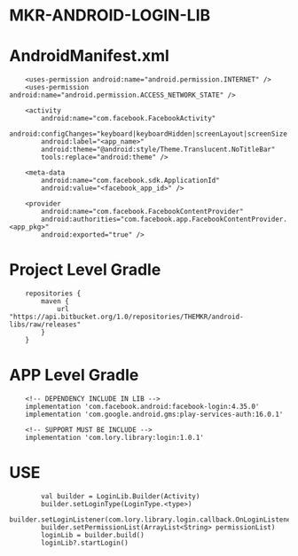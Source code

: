 # MKR-ANDROID-LOGIN-LIB

#   AndroidManifest.xml
		<uses-permission android:name="android.permission.INTERNET" />
	    <uses-permission android:name="android.permission.ACCESS_NETWORK_STATE" />

        <activity
            android:name="com.facebook.FacebookActivity"
            android:configChanges="keyboard|keyboardHidden|screenLayout|screenSize|orientation"
            android:label="<app_name>"
            android:theme="@android:style/Theme.Translucent.NoTitleBar"
            tools:replace="android:theme" />

        <meta-data
            android:name="com.facebook.sdk.ApplicationId"
            android:value="<facebook_app_id>" />

        <provider
            android:name="com.facebook.FacebookContentProvider"
            android:authorities="com.facebook.app.FacebookContentProvider.<app_pkg>"
            android:exported="true" />        

#	Project Level Gradle
		repositories {
			maven {
				url "https://api.bitbucket.org/1.0/repositories/THEMKR/android-libs/raw/releases"
			}
		}

#	APP Level Gradle
        <!-- DEPENDENCY INCLUDE IN LIB -->
        implementation 'com.facebook.android:facebook-login:4.35.0'
        implementation 'com.google.android.gms:play-services-auth:16.0.1'
        
        <!-- SUPPORT MUST BE INCLUDE -->   
		implementation 'com.lory.library:login:1.0.1'
        
        
#   USE
            val builder = LoginLib.Builder(Activity)
            builder.setLoginType(LoginType.<type>)
            builder.setLoginListener(com.lory.library.login.callback.OnLoginListener)
            builder.setPermissionList(ArrayList<String> permissionList)
            loginLib = builder.build()
            loginLib?.startLogin()    